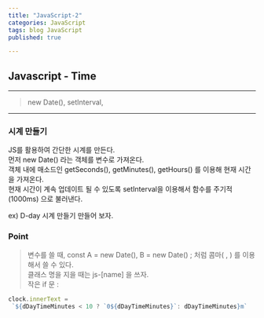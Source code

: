```yaml
---
title: "JavaScript-2"
categories: JavaScript
tags: blog JavaScript
published: true

---
```


## Javascript - Time

---

> new Date(), setInterval, 

---

### 시계 만들기

JS를 활용하여 간단한 시계를 만든다.<br>
먼저 new Date() 라는 객체를 변수로 가져온다.<br>
객체 내에 매소드인 getSeconds(), getMinutes(), getHours() 를 이용해 현재 시간을 가져온다. <br>
현재 시간이 계속 업데이트 될 수 있도록 setInterval을 이용해서 함수를 주기적 (1000ms) 으로 불러낸다.<br>

ex) D-day 시계 만들기 만들어 보자. 

### Point

>변수를 쓸 때, const A = new Date(), B = new Date() ; 처럼 콤마( , ) 를 이용해서 쓸 수 있다.<br>
>클래스 명을 지을 때는 js-[name] 을 쓰자. <br>
>작은 if 문 :

```javascript
clock.innerText = 
 `${dDayTimeMinutes < 10 ? `0${dDayTimeMinutes}`: dDayTimeMinutes}m`
```

